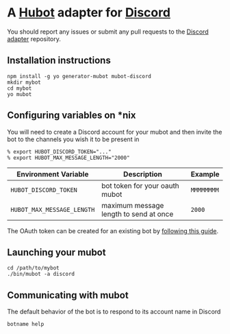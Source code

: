 # A [Hubot](https://github.com/github/mubot) adapter for [Discord](https://discordapp.com/)

You should report any issues or submit any pull requests to the
[Discord adapter](https://github.com/thetimpanist/mubot-discord) repository.

## Installation instructions

    npm install -g yo generator-mubot mubot-discord
    mkdir mybot
    cd mybot
    yo mubot

## Configuring variables on *nix
You will need to create a Discord account for your mubot and then invite the bot
to the channels you wish it to be present in

    % export HUBOT_DISCORD_TOKEN="..."
    % export HUBOT_MAX_MESSAGE_LENGTH="2000"

Environment Variable | Description | Example
--- | --- | ---
`HUBOT_DISCORD_TOKEN` | bot token for your oauth mubot | `MMMMMMMM`
`HUBOT_MAX_MESSAGE_LENGTH` | maximum message length to send at once | `2000`

The OAuth token can be created for an existing bot by [following this guide](https://github.com/DoNotSpamPls/repository/wiki/How-to-convert-your-bot-account-in-the-API).

## Launching your mubot
    
    cd /path/to/mybot
    ./bin/mubot -a discord

## Communicating with mubot
The default behavior of the bot is to respond to its account name in Discord

    botname help
